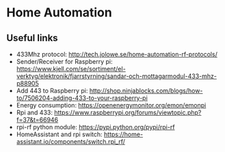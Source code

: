 # Home Automation
## Useful links

 - 433Mhz protocol: http://tech.jolowe.se/home-automation-rf-protocols/
 - Sender/Receiver for Raspberry pi: https://www.kjell.com/se/sortiment/el-verktyg/elektronik/fjarrstyrning/sandar-och-mottagarmodul-433-mhz-p88905
 - Add 443 to Raspberry pi: http://shop.ninjablocks.com/blogs/how-to/7506204-adding-433-to-your-raspberry-pi
 - Energy consumption: https://openenergymonitor.org/emon/emonpi
 - Rpi and 433: https://www.raspberrypi.org/forums/viewtopic.php?f=37&t=66946
 - rpi-rf python module: https://pypi.python.org/pypi/rpi-rf
 - HomeAssistant and rpi switch: https://home-assistant.io/components/switch.rpi_rf/